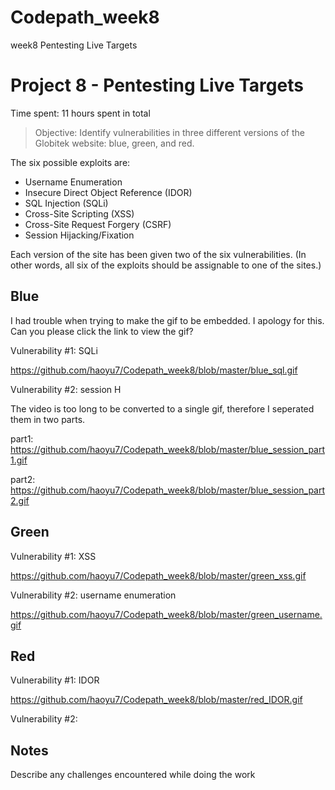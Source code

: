 # Codepath_week8
week8 Pentesting Live Targets

# Project 8 - Pentesting Live Targets

Time spent: 11 hours spent in total

> Objective: Identify vulnerabilities in three different versions of the Globitek website: blue, green, and red.

The six possible exploits are:
* Username Enumeration
* Insecure Direct Object Reference (IDOR)
* SQL Injection (SQLi)
* Cross-Site Scripting (XSS)
* Cross-Site Request Forgery (CSRF)
* Session Hijacking/Fixation

Each version of the site has been given two of the six vulnerabilities. (In other words, all six of the exploits should be assignable to one of the sites.)

## Blue

I had trouble when trying to make the gif to be embedded. I apology for this.
Can you please click the link to view the gif?

Vulnerability #1: SQLi

https://github.com/haoyu7/Codepath_week8/blob/master/blue_sql.gif



Vulnerability #2: session H

The video is too long to be converted to a single gif, therefore I seperated them in two parts.

part1: https://github.com/haoyu7/Codepath_week8/blob/master/blue_session_part1.gif

part2: https://github.com/haoyu7/Codepath_week8/blob/master/blue_session_part2.gif


## Green

Vulnerability #1: XSS

https://github.com/haoyu7/Codepath_week8/blob/master/green_xss.gif


Vulnerability #2: username enumeration

https://github.com/haoyu7/Codepath_week8/blob/master/green_username.gif


## Red

Vulnerability #1: IDOR

https://github.com/haoyu7/Codepath_week8/blob/master/red_IDOR.gif

Vulnerability #2: 


## Notes

Describe any challenges encountered while doing the work

